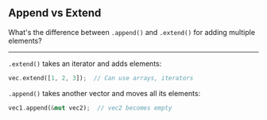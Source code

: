 ## Append vs Extend

What's the difference between `.append()` and `.extend()` for adding multiple elements?

---

`.extend()` takes an iterator and adds elements:
```rust
vec.extend([1, 2, 3]);  // Can use arrays, iterators
```
`.append()` takes another vector and moves all its elements:
```rust
vec1.append(&mut vec2);  // vec2 becomes empty
```

